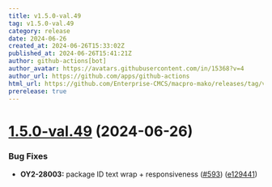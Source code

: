 ```yaml
---
title: v1.5.0-val.49
tag: v1.5.0-val.49
category: release
date: 2024-06-26
created_at: 2024-06-26T15:33:02Z
published_at: 2024-06-26T15:41:21Z
author: github-actions[bot]
author_avatar: https://avatars.githubusercontent.com/in/15368?v=4
author_url: https://github.com/apps/github-actions
html_url: https://github.com/Enterprise-CMCS/macpro-mako/releases/tag/v1.5.0-val.49
prerelease: true
---
```


# [1.5.0-val.49](https://github.com/Enterprise-CMCS/macpro-mako/compare/v1.5.0-val.48...v1.5.0-val.49) (2024-06-26)


### Bug Fixes

* **OY2-28003:** package ID text wrap + responsiveness ([#593](https://github.com/Enterprise-CMCS/macpro-mako/issues/593)) ([e129441](https://github.com/Enterprise-CMCS/macpro-mako/commit/e129441c7f82a2077d778fc19d81eb76efd152df))




